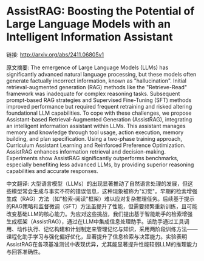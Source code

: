 # AssistRAG: Boosting the Potential of Large Language Models with an Intelligent Information Assistant

链接: http://arxiv.org/abs/2411.06805v1

原文摘要:
The emergence of Large Language Models (LLMs) has significantly advanced
natural language processing, but these models often generate factually
incorrect information, known as "hallucination". Initial retrieval-augmented
generation (RAG) methods like the "Retrieve-Read" framework was inadequate for
complex reasoning tasks. Subsequent prompt-based RAG strategies and Supervised
Fine-Tuning (SFT) methods improved performance but required frequent retraining
and risked altering foundational LLM capabilities. To cope with these
challenges, we propose Assistant-based Retrieval-Augmented Generation
(AssistRAG), integrating an intelligent information assistant within LLMs. This
assistant manages memory and knowledge through tool usage, action execution,
memory building, and plan specification. Using a two-phase training approach,
Curriculum Assistant Learning and Reinforced Preference Optimization. AssistRAG
enhances information retrieval and decision-making. Experiments show AssistRAG
significantly outperforms benchmarks, especially benefiting less advanced LLMs,
by providing superior reasoning capabilities and accurate responses.

中文翻译:
大型语言模型（LLMs）的出现显著推动了自然语言处理的发展，但这些模型常会生成与事实不符的错误信息，这种现象被称为"幻觉"。早期的检索增强生成（RAG）方法（如"检索-阅读"框架）难以应对复杂推理任务。后续基于提示的RAG策略和监督微调（SFT）方法虽提升了性能，但需要频繁重新训练，且可能改变基础LLM的核心能力。为应对这些挑战，我们提出基于智能助手的检索增强生成框架（AssistRAG），通过在LLM中集成信息处理助手。该助手通过工具调用、动作执行、记忆构建和计划制定来管理记忆与知识，采用两阶段训练方法——课程化助手学习与强化偏好优化，显著提升了信息检索与决策能力。实验表明AssistRAG在各项基准测试中表现优异，尤其能显著提升性能较弱LLM的推理能力与回答准确性。
